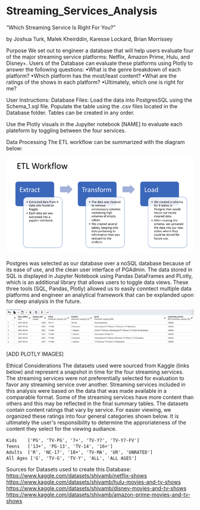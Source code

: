 # Streaming_Services_Analysis

“Which Streaming Service Is Right For You?”

by Joshua Turk, Malek Kheirddin, Karesse Lockard, Brian Morrissey

Purpose
We set out to engineer a database that will help users evaluate four of the major streaming service platforms: Netflix, Amazon Prime, Hulu, and Disney+. Users of the Database can evaluate these platforms using Plotly to answer the following questions:
    •What is the genre breakdown of each platform?
    •Which platform has the most/least content?
    •What are the ratings of the shows in each platform?
    •Ultimately, which one is right for me?


User Instructions:
Database Files: Load the data into PostgresSQL using the Schema_1.sql file. Populate the table using the .csv files located in the Database folder. Tables can be created in any order.

Use the Plotly visuals in the Jupyiter notebook [NAME] to evaluate each plateform by toggling between the four services.


Data Processing
The ETL workflow can be summarized with the diagram below:

![alt text](/Images/ETL.png)


Postgres was selected as our database over a noSQL database because of its ease of use, and the clean user interface of PGAdmin. The data stored in SQL is displayed in Jupyter Notebook using Pandas DataFrames and PLotly, which is an additional library that allows users to toggle data views. These three tools (SQL, Pandas, Plotly) allowed us to easily conntect multiple data platforms and engineer an analytical framework that can be explanded upon for deep analysis in the future.

![Main SQL Dataset](/Images/Combined%20Dataset.png)

[ADD PLOTLY IMAGES]





Ethical Considerations
The datasets used were sourced from Kaggle (links below) and represent a snapshot in time for the four streaming services. The streaming services were not preferentially selected for evaluation to favor any streaming service over another. Streaming services included in this analysis were based on the data that was made available in a comparable format. Some of the streaming services have more content than others and this may be reflected in the final summary tables. The datasets contain content ratings that vary by service. For easier viewing, we organized these ratings into four general categories shown below. It is ultimately the user's responsibility to determine the approriateness of the content they select for the viewing audiance.

    Kids    ['PG', 'TV-PG', '7+', 'TV-Y7', 'TV-Y7-FV'] 
    Teens   ['13+', 'PG-13', 'TV-14', '16+']
    Adults  ['R', 'NC-17', '18+', 'TV-MA', 'UR', 'UNRATED']
    All Ages ['G', 'TV-G', 'TV-Y', 'ALL', 'ALL AGES']




Sources for Datasets used to create this Database:
https://www.kaggle.com/datasets/shivamb/netflix-shows
https://www.kaggle.com/datasets/shivamb/hulu-movies-and-tv-shows
https://www.kaggle.com/datasets/shivamb/disney-movies-and-tv-shows
https://www.kaggle.com/datasets/shivamb/amazon-prime-movies-and-tv-shows

